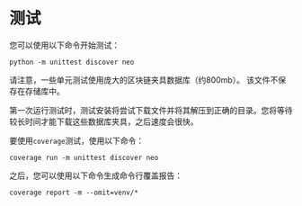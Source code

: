 # 测试

您可以使用以下命令开始测试：

```
python -m unittest discover neo
```

请注意，一些单元测试使用庞大的区块链夹具数据库（约800mb）。 该文件不保存在存储库中。

第一次运行测试时，测试安装将尝试下载文件并将其解压到正确的目录。您将等待较长时间才能下载这些数据库夹具，之后速度会很快。

要使用`coverage`测试，使用以下命令：

```
coverage run -m unittest discover neo

```

之后，您可以使用以下命令生成命令行覆盖报告：

```
coverage report -m --omit=venv/*
```
